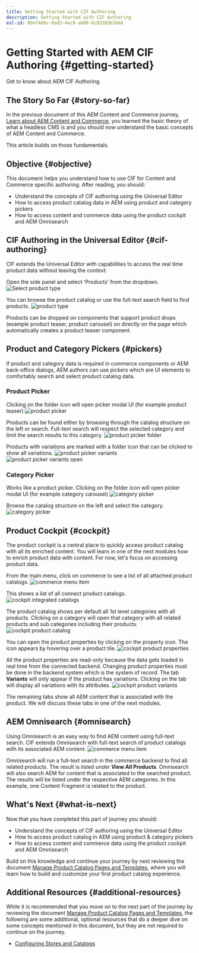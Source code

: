```yaml
---
title: Getting Started with CIF Authoring
description: Getting Started with CIF Authoring
exl-id: 0bef4d8c-0ad3-4ec8-ab08-8c83203b3b68
---
```

# Getting Started with AEM CIF Authoring {#getting-started}

Get to know about AEM CIF Authoring.

## The Story So Far {#story-so-far}

In the previous document of this AEM Content and Commerce journey, [Learn about AEM Content and Commerce](/help/commerce-cloud/introduction.md), you learned the basic theory of what a headless CMS is and you should now understand the basic concepts of AEM Content and Commerce.

This article builds on those fundamentals.

## Objective {#objective}

This document helps you understand how to use CIF for Content and Commerce specific authoring. After reading, you should:

* Understand the concepts of CIF authoring using the Universal Editor
* How to access product catalog data in AEM using product and category pickers
* How to access content and commerce data using the product cockpit and AEM Omnisearch

## CIF Authoring in the Universal Editor {#cif-authoring}

CIF extends the Universal Editor with capabilities to access the real time product data without leaving the context:

Open the side panel and select 'Products' from the dropdown.
![Select product type](assets/asset-finder-overview.png)

You can  browse the product catalog or use the full-text search field to find products.
![product type](assets/asset-finder-search.png)

Products can be dropped on components that support product drops (example product teaser, product carousel) on directly on the page which automatically creates a product teaser component.

## Product and Category Pickers {#pickers}

If product and category data is required in commerce components or AEM back-office dialogs, AEM authors can use pickers which are UI elements to comfortably search and select product catalog data.

### Product Picker

Clicking on the folder icon will open picker modal UI (for example product teaser)
![product picker](assets/product-picker-open.png)

Products can be found either by browsing through the catalog structure on the left or search. Full-text search will respect the selected category and limit the search results to this category.
![product picker folder](assets/product-picker-folders.png)

Products with variations are marked with a folder icon that can be clicked to show all variations.
![product picker variants](assets/product-picker-variants.png)
![product picker variants open](assets/product-picker-variants-open.png)

### Category Picker

Works like a product picker. Clicking on the folder icon will open picker modal UI (for example category carousel)
![category picker](assets/category-picker-open.png)

Browse the catalog structure on the left and select the category.
![category picker](assets/category-picker-folders.png)

## Product Cockpit {#cockpit}

The product cockpit is a central place to quickly access product catalog with all its enriched content. You will learn in one of the next modules how to enrich product data with content. For now, let's focus on accessing product data.

From the main menu, click on commerce to see a list of all attached product catalogs.
![commerce menu item](assets/commerce-menu-item.png)

This shows a list of all connect product catalogs.
![cockpit integrated catalogs](assets/cockpit-Integrated-catalogs.png)

The product catalog shows per default all 1st level categories with all products. Clicking on a category will open that category with all related products and sub categories including their products.
![cockpit product catalog](assets/cockpit-product-catalog.png)

You can open the product properties by clicking on the property icon. The icon appears by hovering over a product tile.
![cockpit product properties](assets/cockpit-properties.png)

All the product properties are read-only because the data gets loaded in real time from the connected backend. Changing product properties must be done in the backend system which is the system of record. The tab **Variants** will only appear if the product has variations. Clicking on the tab will display all variations with its attributes.
![cockpit product variants](assets/cockpit-properties-variants.png)

The remaining tabs show all AEM content that is associated with the product. We will discuss these tabs in one of the next modules.

## AEM Omnisearch {#omnisearch}

Using Omnisearch is an easy way to find AEM content using full-text search. CIF extends Omnisearch with full-text search of product catalogs with its associated AEM content.
![commerce menu item](assets/omnisearch.png)

Omnisearch will run a full-text search in the commerce backend to find all related products. The result is listed under **View All Products**. Omnisearch will also search AEM for content that is associated to the searched product. The results will be listed under the respective AEM categories. In this example, one Content Fragment is related to the product.

## What's Next {#what-is-next}

Now that you have completed this part of journey you should:

* Understand the concepts of CIF authoring using the Universal Editor
* How to access product catalog in AEM using product & category pickers
* How to access content and commerce data using the product cockpit and AEM Omnisearch

Build on this knowledge and continue your journey by next reviewing the document [Manage Product Catalog Pages and Templates](catalog-templates.md), where you will learn how to build and customize your first product catalog experience.

## Additional Resources {#additional-resources}

While it is recommended that you move on to the next part of the journey by reviewing the document [Manage Product Catalog Pages and Templates](catalog-templates.md), the following are some additional, optional resources that do a deeper dive on some concepts mentioned in this document, but they are not required to continue on the journey.

* [Configuring Stores and Catalogs](/help/commerce-cloud/getting-started.md#catalog)
